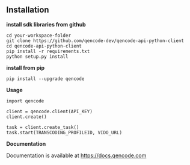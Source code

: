 ## Installation

**install sdk libraries from github**

```
cd your-workspace-folder
git clone https://github.com/qencode-dev/qencode-api-python-client
cd qencode-api-python-client
pip install -r requirements.txt
python setup.py install
```

**install from pip**

```
pip install --upgrade qencode
```

**Usage**

```
import qencode

client = qencode.client(API_KEY)
client.create()

task = client.create_task()
task.start(TRANSCODING_PROFILEID, VIDO_URL)

```

**Documentation**

Documentation is available at <https://docs.qencode.com>
